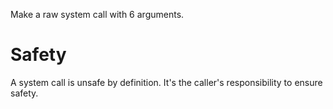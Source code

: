 Make a raw system call with 6 arguments.

# Safety

A system call is unsafe by definition.
It's the caller's responsibility to ensure safety.
